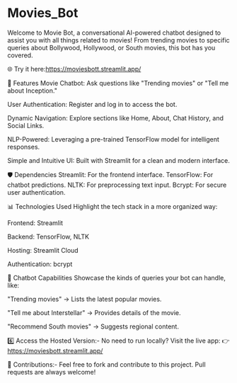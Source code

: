 # Movies_Bot
Welcome to Movie Bot, a conversational AI-powered chatbot designed to assist you with all things related to movies! From trending movies to specific queries about Bollywood, Hollywood, or South movies, this bot has you covered.

🌐 Try it here:https://moviesbott.streamlit.app/

🚀 Features Movie Chatbot: Ask questions like "Trending movies" or "Tell me about Inception."

User Authentication: Register and log in to access the bot.

Dynamic Navigation: Explore sections like Home, About, Chat History, and Social Links.

NLP-Powered: Leveraging a pre-trained TensorFlow model for intelligent responses.

Simple and Intuitive UI: Built with Streamlit for a clean and modern interface.

🛡️ Dependencies Streamlit: For the frontend interface. TensorFlow: For chatbot predictions. NLTK: For preprocessing text input. Bcrypt: For secure user authentication.

📊 Technologies Used Highlight the tech stack in a more organized way:

Frontend: Streamlit

Backend: TensorFlow, NLTK

Hosting: Streamlit Cloud

Authentication: bcrypt

🤖 Chatbot Capabilities Showcase the kinds of queries your bot can handle, like:

"Trending movies" → Lists the latest popular movies.

"Tell me about Interstellar" → Provides details of the movie.

"Recommend South movies" → Suggests regional content.

6️⃣ Access the Hosted Version:- No need to run locally? Visit the live app: 👉 https://moviesbott.streamlit.app/

🤝 Contributions:- Feel free to fork and contribute to this project. Pull requests are always welcome!

